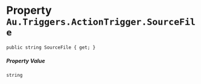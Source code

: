 # Property `Au.Triggers.ActionTrigger.SourceFile`

```
public string SourceFile { get; }
```

##### Property Value

`string`